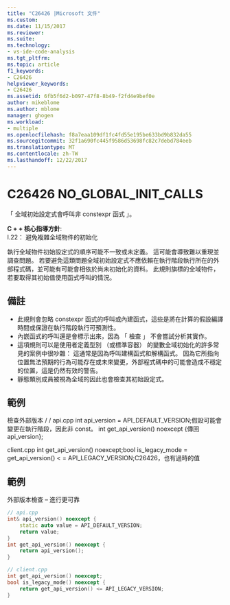 ```yaml
---
title: "C26426 |Microsoft 文件"
ms.custom: 
ms.date: 11/15/2017
ms.reviewer: 
ms.suite: 
ms.technology:
- vs-ide-code-analysis
ms.tgt_pltfrm: 
ms.topic: article
f1_keywords:
- C26426
helpviewer_keywords:
- C26426
ms.assetid: 6fb5f6d2-b097-47f8-8b49-f2fd4e9bef0e
author: mikeblome
ms.author: mblome
manager: ghogen
ms.workload:
- multiple
ms.openlocfilehash: f8a7eaa109df1fc4fd55e195be633bd9b832da55
ms.sourcegitcommit: 32f1a690fc445f9586d53698fc82c7debd784eeb
ms.translationtype: MT
ms.contentlocale: zh-TW
ms.lasthandoff: 12/22/2017
---
```

# <a name="c26426-noglobalinitcalls"></a>C26426 NO_GLOBAL_INIT_CALLS
「 全域初始設定式會呼叫非 constexpr 函式 」。

**C + + 核心指導方針**:   
I.22： 避免複雜全域物件的初始化

執行全域物件初始設定式的順序可能不一致或未定義。 這可能會導致難以重現並調查問題。 若要避免這類問題全域初始設定式不應依賴在執行階段執行所在的外部程式碼，並可能有可能會相依於尚未初始化的資料。 此規則旗標的全域物件，若要取得其初始值使用函式呼叫的情況。

## <a name="remarks"></a>備註    
 -  此規則會忽略 constexpr 函式的呼叫或內建函式，這些是將在計算的假設編譯時間或保證在執行階段執行可預測性。
-  內嵌函式的呼叫還是會標示出來，因為 「 檢查 」 不會嘗試分析其實作。
-  這項規則可以是使用者定義型別 （或標準容器） 的變數全域初始化的許多常見的案例中很吵雜： 這通常是因為呼叫建構函式和解構函式。 因為它所指向位置無法預期的行為可能存在或未來變更，外部程式碼中的可能會造成不穩定的位置，這是仍然有效的警告。
-  靜態類別成員被視為全域的因此也會檢查其初始設定式。
## <a name="example"></a>範例 
檢查外部版本 / / api.cpp int api_version = API_DEFAULT_VERSION;假設可能會變更在執行階段，因此非 const。
int get_api_version() noexcept {傳回 api_version};

client.cpp int get_api_version() noexcept;bool is_legacy_mode = get_api_version() < = API_LEGACY_VERSION;C26426，也有過時的值

## <a name="example"></a>範例 
外部版本檢查 – 進行更可靠

```cpp
// api.cpp
int& api_version() noexcept {
    static auto value = API_DEFAULT_VERSION;
    return value;
}
int get_api_version() noexcept {
    return api_version();
}

// client.cpp
int get_api_version() noexcept;
bool is_legacy_mode() noexcept {
    return get_api_version() <= API_LEGACY_VERSION;
}
```
